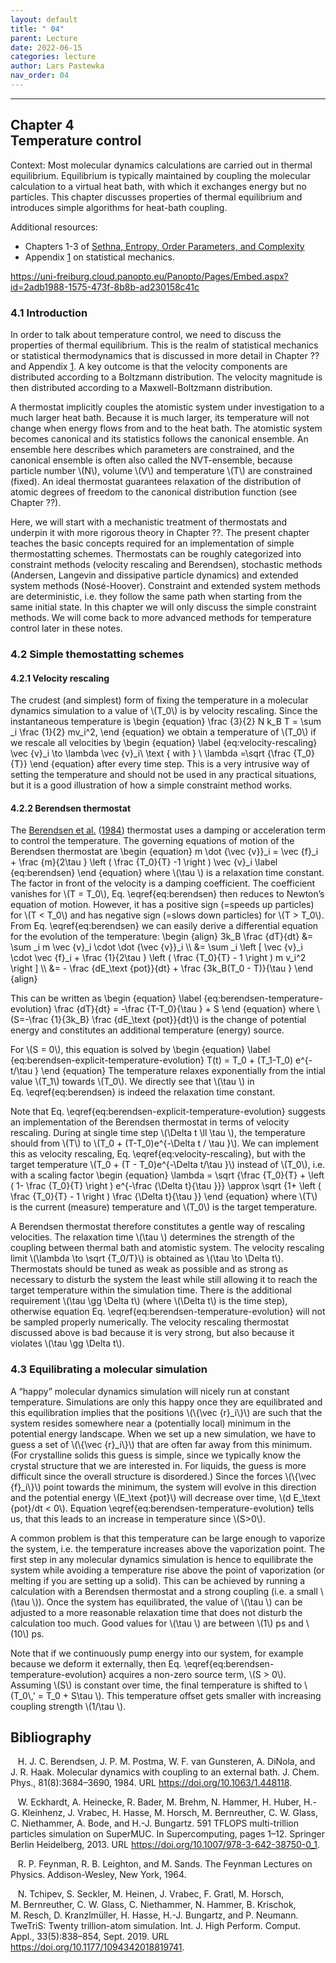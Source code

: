 ```yaml
---
layout: default
title: " 04"
parent: Lecture
date: 2022-06-15
categories: lecture
author: Lars Pastewka
nav_order: 04
---
```

---

<h2 class='chapterHead' id='temperature-control'><span class='titlemark'>Chapter 4</span><br />
<a id='x1-10004'></a>Temperature control</h2>
<div class='framedenv' id='shaded*-1'><!--  l. 3  -->
<p class='noindent'><span class='underline'><span class='cmbx-12'>Context:</span></span> Most molecular dynamics calculations are carried out in <span class='cmti-12'>thermal</span> <span class='cmti-12'>equilibrium</span>. Equilibrium is typically maintained by coupling the molecular calculation to a virtual <span class='cmti-12'>heat bath</span>, with which it exchanges energy but no particles. This chapter discusses properties of thermal equilibrium and introduces simple algorithms for heat-bath
coupling.</p>
</div>
<div class='framedenv' id='shaded*-1'><!--  l. 7  -->
<p class='noindent'><span class='underline'><span class='cmbx-12'>Additional resources:</span></span></p>
<ul class='itemize1'>
<li class='itemize'>Chapters 1-3 of <a href='https://sethna.lassp.cornell.edu/StatMech/'>Sethna, Entropy, Order Parameters, and Complexity</a></li>
<li class='itemize'>Appendix <a href='#x1-10001'>1<!--  tex4ht:ref: app:statmech   --></a> on statistical mechanics.</li>
</ul>
</div>
<!--  l. 14  -->
<p class='noindent'><a class='url' href='https://uni-freiburg.cloud.panopto.eu/Panopto/Pages/Embed.aspx?id=2adb1988-1575-473f-8b8b-ad230158c41c'><span class='cmtt-12'>https://uni-freiburg.cloud.panopto.eu/Panopto/Pages/Embed.aspx?id=2adb1988-1575-473f-8b8b-ad230158c41c</span></a></p>
<h3 class='sectionHead' id='introduction'><span class='titlemark'>4.1</span> <a id='x1-20004.1'></a>Introduction</h3>
<!--  l. 18  -->
<p class='noindent'>In order to talk about temperature control, we need to discuss the properties of thermal equilibrium. This is the realm of <span class='cmti-12'>statistical mechanics</span> or <span class='cmti-12'>statistical</span> <span class='cmti-12'>thermodynamics</span> that is discussed in more detail in Chapter <span class='cmbx-12'>??</span> and Appendix <a href='#x1-10001'>1<!--  tex4ht:ref: app:statmech   --></a>. A key outcome is that the velocity components are distributed
according to a Boltzmann distribution. The velocity magnitude is then distributed according to a Maxwell-Boltzmann distribution.</p>
<!--  l. 20  -->
<p class='indent'>A thermostat implicitly couples the atomistic system under investigation to a much larger heat bath. Because it is much larger, its temperature will not change when energy flows from and to the heat bath. The atomistic system becomes canonical and its statistics follows the <span class='cmti-12'>canonical ensemble</span>. An ensemble here describes which parameters are constrained, and the canonical ensemble is often also called the <span class='cmti-12'>NVT-ensemble</span>, because
particle number \(N\), volume \(V\) and temperature \(T\) are constrained (fixed). An ideal thermostat guarantees relaxation of the distribution of atomic degrees of freedom to the <span class='cmti-12'>canonical distribution</span> <span class='cmti-12'>function</span> (see Chapter <span class='cmbx-12'>??</span>).</p>
<!--  l. 23  -->
<p class='indent'>Here, we will start with a mechanistic treatment of thermostats and underpin it with more rigorous theory in Chapter <span class='cmbx-12'>??</span>. The present chapter teaches the basic concepts required for an implementation of simple thermostatting schemes. Thermostats can be roughly categorized into constraint methods (velocity rescaling and Berendsen), stochastic methods (Andersen, Langevin and dissipative particle dynamics) and extended system methods (Nosé-Hoover). Constraint
and extended system methods are deterministic, i.e. they follow the same path when starting from the same initial state. In this chapter we will only discuss the simple constraint methods. We will come back to more advanced methods for temperature control later in these notes.</p>
<!--  l. 26  -->
<p class='noindent'></p>
<h3 class='sectionHead' id='simple-themostatting-schemes'><span class='titlemark'>4.2</span> <a id='x1-30004.2'></a>Simple themostatting schemes</h3>
<!--  l. 28  -->
<p class='noindent'></p>
<h4 class='subsectionHead' id='velocity-rescaling'><span class='titlemark'>4.2.1</span> <a id='x1-40004.2.1'></a>Velocity rescaling</h4>
<!--  l. 30  -->
<p class='noindent'>The crudest (and simplest) form of fixing the temperature in a molecular dynamics simulation to a value of \(T_0\) is by velocity rescaling. Since the instantaneous temperature is \begin {equation} \frac {3}{2} N k_B T = \sum _i \frac {1}{2} mv_i^2, \end {equation} we obtain a temperature of \(T_0\) if we rescale all velocities by \begin {equation} \label {eq:velocity-rescaling} \vec {v}_i \to \lambda \vec {v}_i\ \text { with } \ \lambda =\sqrt {\frac {T_0}{T}} \end {equation} after
every time step. This is a very intrusive way of setting the temperature and should not be used in any practical situations, but it is a good illustration of how a simple constraint method works.</p>
<!--  l. 41  -->
<p class='noindent'></p>
<h4 class='subsectionHead' id='berendsen-thermostat'><span class='titlemark'>4.2.2</span> <a id='x1-50004.2.2'></a>Berendsen thermostat</h4>
<!--  l. 43  -->
<p class='noindent'>The <a href='#Xberendsen_molecular_1984'>Berendsen et al.</a> (<a href='#Xberendsen_molecular_1984'>1984</a>) thermostat uses a damping or acceleration term to control the temperature. The governing equations of motion of the Berendsen thermostat are \begin {equation} m \dot {\vec {v}}_i = \vec {f}_i + \frac {m}{2\tau } \left ( \frac {T_0}{T} -1 \right ) \vec {v}_i \label {eq:berendsen} \end {equation} where \(\tau \) is a relaxation time constant. The factor in front of the
velocity is a damping coefficient. The coefficient vanishes for \(T = T_0\), Eq. \eqref{eq:berendsen} then reduces to Newton’s equation of motion. However, it has a positive sign (=speeds up particles) for \(T &lt; T_0\) and has negative sign (=slows down particles) for \(T &gt; T_0\). From Eq. \eqref{eq:berendsen} we can easily derive a differential equation for the evolution of the temperature: \begin {align} 3k_B \frac {dT}{dt} &amp;= \sum _i m \vec {v}_i \cdot \dot {\vec {v}}_i \\ &amp;= \sum
_i \left [ \vec {v}_i \cdot \vec {f}_i + \frac {1}{2\tau } \left ( \frac {T_0}{T} - 1 \right ) m v_i^2 \right ] \\ &amp;= - \frac {dE_\text {pot}}{dt} + \frac {3k_B(T_0 - T)}{\tau } \end {align}</p>
<!--  l. 60  -->
<p class='indent'>This can be written as \begin {equation} \label {eq:berendsen-temperature-evolution} \frac {dT}{dt} = -\frac {T-T_0}{\tau } + S \end {equation} where \(S=-\frac {1}{3k_B} \frac {dE_\text {pot}}{dt}\) is the change of <span class='cmti-12'>potential</span> energy and constitutes an additional temperature (energy) source.</p>
<!--  l. 67  -->
<p class='indent'>For \(S = 0\), this equation is solved by \begin {equation} \label {eq:berendsen-explicit-temperature-evolution} T(t) = T_0 + (T_1-T_0) e^{-t/\tau } \end {equation} The temperature relaxes exponentially from the intial value \(T_1\) towards \(T_0\). We directly see that \(\tau \) in Eq. \eqref{eq:berendsen} is indeed the relaxation time constant.</p>
<!--  l. 74  -->
<p class='indent'>Note that Eq. \eqref{eq:berendsen-explicit-temperature-evolution} suggests an implementation of the Berendsen thermostat in terms of velocity rescaling. During at single time step \(\Delta t \ll \tau \), the temperature should from \(T\) to \(T_0 + (T-T_0)e^{-\Delta t / \tau }\). We can implement this as velocity rescaling, Eq. \eqref{eq:velocity-rescaling}, but with the target temperature \(T_0 + (T - T_0)e^{-\Delta t/\tau }\) instead of \(T_0\), i.e. with a scaling factor
\begin {equation} \lambda = \sqrt {\frac {T_0}{T} + \left ( 1- \frac {T_0}{T} \right ) e^{-\frac {\Delta t}{\tau }}} \approx \sqrt {1+ \left ( \frac {T_0}{T} - 1 \right ) \frac {\Delta t}{\tau }} \end {equation} where \(T\) is the current (measure) temperature and \(T_0\) is the target temperature.</p>
<!--  l. 85  -->
<p class='indent'>A Berendsen thermostat therefore constitutes a gentle way of rescaling velocities. The relaxation time \(\tau \) determines the strength of the coupling between thermal bath and atomistic system. The velocity rescaling limit \(\lambda \to \sqrt {T_0/T}\) is obtained as \(\tau \to \Delta t\). Thermostats should be tuned as weak as possible and as strong as necessary to disturb the system the least while still allowing it to reach the target temperature within the simulation time. There is
the additional requirement \(\tau \gg \Delta t\) (where \(\Delta t\) is the time step), otherwise equation Eq. \eqref{eq:berendsen-temperature-evolution} will not be sampled properly numerically. The velocity rescaling thermostat discussed above is bad because it is very strong, but also because it violates \(\tau \gg \Delta t\).</p>
<!--  l. 90  -->
<p class='noindent'></p>
<h3 class='sectionHead' id='equilibrating-a-molecular-simulation'><span class='titlemark'>4.3</span> <a id='x1-60004.3'></a>Equilibrating a molecular simulation</h3>
<!--  l. 92  -->
<p class='noindent'>A “happy” molecular dynamics simulation will nicely run at constant temperature. Simulations are only this happy once they are <span class='cmti-12'>equilibrated</span> and this equilibration implies that the positions \(\{\vec {r}_i\}\) are such that the system resides somewhere near a (potentially local) minimum in the potential energy landscape. When we set up a new simulation, we have to guess a set of \(\{\vec {r}_i\}\) that are often far away from this minimum. (For crystalline
solids this guess is simple, since we typically know the crystal structure that we are interested in. For liquids, the guess is more difficult since the overall structure is disordered.) Since the forces \(\{\vec {f}_i\}\) point towards the minimum, the system will evolve in this direction and the potential energy \(E_\text {pot}\) will decrease over time, \(d E_\text {pot}/dt &lt; 0\). Equation \eqref{eq:berendsen-temperature-evolution} tells us, that this leads to an increase in temperature since
\(S&gt;0\).</p>
<!--  l. 94  -->
<p class='indent'>A common problem is that this temperature can be large enough to vaporize the system, i.e. the temperature increases above the vaporization point. The first step in any molecular dynamics simulation is hence to <span class='cmti-12'>equilibrate</span> the system while avoiding a temperature rise above the point of vaporization (or melting if you are setting up a solid). This can be achieved by running a calculation with a Berendsen thermostat and a strong coupling (i.e. a small \(\tau
\)). Once the system has equilibrated, the value of \(\tau \) can be adjusted to a more reasonable relaxation time that does not disturb the calculation too much. Good values for \(\tau \) are between \(1\) ps and \(10\) ps.</p>
<!--  l. 96  -->
<p class='indent'>Note that if we <span class='cmti-12'>continuously</span> pump energy into our system, for example because we deform it externally, then Eq. \eqref{eq:berendsen-temperature-evolution} acquires a non-zero source term, \(S &gt; 0\). Assuming \(S\) is constant over time, the final temperature is shifted to \(T_0\,' = T_0 + S\tau \). This temperature offset gets smaller with increasing coupling strength \(1/\tau \).</p>
<h2 class='likechapterHead' id='bibliography'><a id='x1-70004.3'></a>Bibliography</h2>
<div class='thebibliography'>
<p class='bibitem'><span class='biblabel'><a id='Xberendsen_molecular_1984'></a><span class='bibsp'>   </span></span>H. J. C. Berendsen, J. P. M. Postma, W. F. van Gunsteren, A. DiNola, and J. R. Haak. Molecular dynamics with coupling to an external bath. <span class='cmti-12'>J. Chem. Phys.</span>, 81(8):3684–3690, 1984. URL <a class='url' href='https://doi.org/10.1063/1.448118'><span class='cmtt-12'>https://doi.org/10.1063/1.448118</span></a>.</p>
<p class='bibitem'><span class='biblabel'><a id='XEckhardt2013-oh'></a><span class='bibsp'>   </span></span>W. Eckhardt, A. Heinecke, R. Bader, M. Brehm, N. Hammer, H. Huber, H.-G. Kleinhenz, J. Vrabec, H. Hasse, M. Horsch, M. Bernreuther, C. W. Glass, C. Niethammer, A. Bode, and H.-J. Bungartz. 591 TFLOPS multi-trillion particles simulation on SuperMUC. In <span class='cmti-12'>Supercomputing</span>, pages 1–12. Springer
Berlin Heidelberg, 2013. URL <a class='url' href='https://doi.org/10.1007/978-3-642-38750-0_1'><span class='cmtt-12'>https://doi.org/10.1007/978-3-642-38750-0_1</span></a>.</p>
<p class='bibitem'><span class='biblabel'><a id='XFeynman1964Book'></a><span class='bibsp'>   </span></span>R. P. Feynman, R. B. Leighton, and M. Sands. <span class='cmti-12'>The Feynman Lectures</span> <span class='cmti-12'>on Physics</span>. Addison-Wesley, New York, 1964.</p>
<p class='bibitem'><span class='biblabel'><a id='XTchipev2019-fl'></a><span class='bibsp'>   </span></span>N. Tchipev, S. Seckler, M. Heinen, J. Vrabec, F. Gratl, M. Horsch, M. Bernreuther, C. W. Glass, C. Niethammer, N. Hammer, B. Krischok, M. Resch, D. Kranzlmüller, H. Hasse, H.-J. Bungartz, and P. Neumann. TweTriS: Twenty trillion-atom simulation. <span class='cmti-12'>Int. J. High Perform. Comput. Appl.</span>,
33(5):838–854, Sept. 2019. URL <a class='url' href='https://doi.org/10.1177/1094342018819741'><span class='cmtt-12'>https://doi.org/10.1177/1094342018819741</span></a>.</p>
</div>
